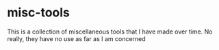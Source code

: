 misc-tools
==========

This is a collection of miscellaneous tools that I have made over time. No really, they have no use as far as I am concerned